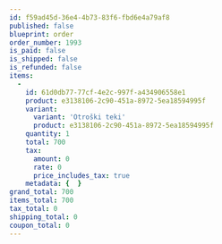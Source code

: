 ```yaml
---
id: f59ad45d-36e4-4b73-83f6-fbd6e4a79af8
published: false
blueprint: order
order_number: 1993
is_paid: false
is_shipped: false
is_refunded: false
items:
  -
    id: 61d0db77-77cf-4e2c-997f-a434906558e1
    product: e3138106-2c90-451a-8972-5ea18594995f
    variant:
      variant: 'Otroški teki'
      product: e3138106-2c90-451a-8972-5ea18594995f
    quantity: 1
    total: 700
    tax:
      amount: 0
      rate: 0
      price_includes_tax: true
    metadata: {  }
grand_total: 700
items_total: 700
tax_total: 0
shipping_total: 0
coupon_total: 0
---
```

